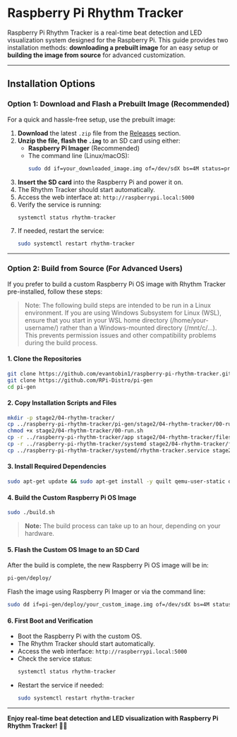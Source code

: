 # Raspberry Pi Rhythm Tracker

Raspberry Pi Rhythm Tracker is a real-time beat detection and LED visualization system designed for the Raspberry Pi. This guide provides two installation methods: **downloading a prebuilt image** for an easy setup or **building the image from source** for advanced customization.

---

## Installation Options

### Option 1: Download and Flash a Prebuilt Image (Recommended)
For a quick and hassle-free setup, use the prebuilt image:

1. **Download** the latest `.zip` file from the [Releases](https://github.com/evantobin1/raspberry-pi-rhythm-tracker/releases) section.
2. **Unzip the file, flash the `.img`** to an SD card using either:
   - **Raspberry Pi Imager** (Recommended)
   - The command line (Linux/macOS):
     ```sh
     sudo dd if=your_downloaded_image.img of=/dev/sdX bs=4M status=progress
     ```
3. **Insert the SD card** into the Raspberry Pi and power it on.
4. The Rhythm Tracker should start automatically.
5. Access the web interface at: `http://raspberrypi.local:5000`
6. Verify the service is running:
   ```sh
   systemctl status rhythm-tracker
   ```
7. If needed, restart the service:
   ```sh
   sudo systemctl restart rhythm-tracker
   ```

---

### Option 2: Build from Source (For Advanced Users)
If you prefer to build a custom Raspberry Pi OS image with Rhythm Tracker pre-installed, follow these steps:

> Note: The following build steps are intended to be run in a Linux environment. If you are using Windows Subsystem for Linux (WSL), ensure that you start in your WSL home directory (/home/your-username/) rather than a Windows-mounted directory (/mnt/c/...). This prevents permission issues and other compatibility problems during the build process.

#### 1. Clone the Repositories
```sh
git clone https://github.com/evantobin1/raspberry-pi-rhythm-tracker.git
git clone https://github.com/RPi-Distro/pi-gen
cd pi-gen
```

#### 2. Copy Installation Scripts and Files
```sh
mkdir -p stage2/04-rhythm-tracker/
cp ../raspberry-pi-rhythm-tracker/pi-gen/stage2/04-rhythm-tracker/00-run.sh stage2/04-rhythm-tracker/
chmod +x stage2/04-rhythm-tracker/00-run.sh
cp -r ../raspberry-pi-rhythm-tracker/app stage2/04-rhythm-tracker/files/
cp -r ../raspberry-pi-rhythm-tracker/systemd stage2/04-rhythm-tracker/files/
cp ../raspberry-pi-rhythm-tracker/systemd/rhythm-tracker.service stage2/04-rhythm-tracker/files/
```

#### 3. Install Required Dependencies
```sh
sudo apt-get update && sudo apt-get install -y quilt qemu-user-static debootstrap zerofree zip libarchive-tools bc pigz arch-test parted dosfstools rsync xz-utils xxd file
```

#### 4. Build the Custom Raspberry Pi OS Image
```sh
sudo ./build.sh
```
> **Note:** The build process can take up to an hour, depending on your hardware.

#### 5. Flash the Custom OS Image to an SD Card
After the build is complete, the new Raspberry Pi OS image will be in:
```sh
pi-gen/deploy/
```
Flash the image using Raspberry Pi Imager or via the command line:
```sh
sudo dd if=pi-gen/deploy/your_custom_image.img of=/dev/sdX bs=4M status=progress
```

#### 6. First Boot and Verification
- Boot the Raspberry Pi with the custom OS.
- The Rhythm Tracker should start automatically.
- Access the web interface: `http://raspberrypi.local:5000`
- Check the service status:
  ```sh
  systemctl status rhythm-tracker
  ```
- Restart the service if needed:
  ```sh
  sudo systemctl restart rhythm-tracker
  ```

---

**Enjoy real-time beat detection and LED visualization with Raspberry Pi Rhythm Tracker!** 🎵💡

